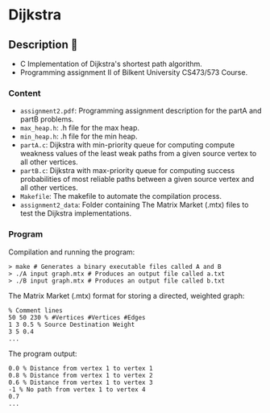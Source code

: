 # **Dijkstra**

## **Description** :checkered_flag:

* C Implementation of Dijkstra's shortest path algorithm.
* Programming assignment II of Bilkent University CS473/573 Course.

### **Content**

* `assignment2.pdf`: Programming assignment description for the partA and partB problems.
* `max_heap.h`: .h file for the max heap.
* `min_heap.h`: .h file for the min heap.
* `partA.c`: Dijkstra with min-priority queue for computing compute weakness values of the least weak paths from a given source vertex to all other vertices.
* `partB.c`: Dijkstra with max-priority queue for computing success probabilities of most reliable paths between a given source vertex and all other vertices.
* `Makefile`: The makefile to automate the compilation process.
* `assignment2_data`: Folder containing The Matrix Market (.mtx) files to test the Dijkstra implementations.

### **Program**

Compilation and running the program:

```
> make # Generates a binary executable files called A and B
> ./A input graph.mtx # Produces an output file called a.txt
> ./B input graph.mtx # Produces an output file called b.txt
```

The Matrix Market (.mtx) format for storing a directed, weighted graph:

```
% Comment lines
50 50 230 % #Vertices #Vertices #Edges
1 3 0.5 % Source Destination Weight
3 5 0.4
...
```

The program output:

```
0.0 % Distance from vertex 1 to vertex 1
0.8 % Distance from vertex 1 to vertex 2
0.6 % Distance from vertex 1 to vertex 3
-1 % No path from vertex 1 to vertex 4
0.7
...
```

